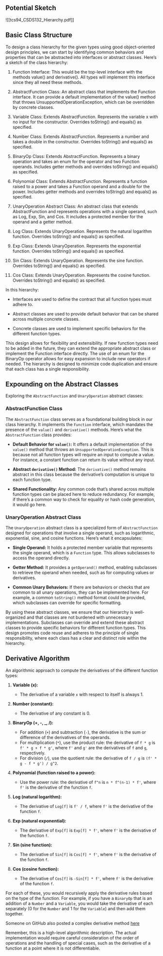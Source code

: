 ## Potential Sketch
![[tcs94_CSDS132_Hierarchy.pdf]]
## Basic Class Structure
To design a class hierarchy for the given types using good object-oriented design principles, we can start by identifying common behaviors and properties that can be abstracted into interfaces or abstract classes. Here’s a sketch of the class hierarchy:

1. Function Interface: This would be the top-level interface with the methods value() and derivative(). All types will implement this interface since they all need these methods.
    
2. AbstractFunction Class: An abstract class that implements the Function interface. It can provide a default implementation of the value() method that throws UnsupportedOperationException, which can be overridden by concrete classes.
    
3. Variable Class: Extends AbstractFunction. Represents the variable x with no input for the constructor. Overrides toString() and equals() as specified.
    
4. Number Class: Extends AbstractFunction. Represents a number and takes a double in the constructor. Overrides toString() and equals() as specified.
    
5. BinaryOp Class: Extends AbstractFunction. Represents a binary operation and takes an enum for the operator and two Function operands. Includes getter methods and overrides toString() and equals() as specified.
    
6. Polynomial Class: Extends AbstractFunction. Represents a function raised to a power and takes a Function operand and a double for the power. Includes getter methods and overrides toString() and equals() as specified.
    
7. UnaryOperation Abstract Class: An abstract class that extends AbstractFunction and represents operations with a single operand, such as Log, Exp, Sin, and Cos. It includes a protected member for the operand and a getter method.
    
8. Log Class: Extends UnaryOperation. Represents the natural logarithm function. Overrides toString() and equals() as specified.
    
9. Exp Class: Extends UnaryOperation. Represents the exponential function. Overrides toString() and equals() as specified.
    
10. Sin Class: Extends UnaryOperation. Represents the sine function. Overrides toString() and equals() as specified.
    
11. Cos Class: Extends UnaryOperation. Represents the cosine function. Overrides toString() and equals() as specified.
    

In this hierarchy:

- Interfaces are used to define the contract that all function types must adhere to.
    
- Abstract classes are used to provide default behavior that can be shared across multiple concrete classes.
    
- Concrete classes are used to implement specific behaviors for the different function types.
    

This design allows for flexibility and extensibility. If new function types need to be added in the future, they can extend the appropriate abstract class or implement the Function interface directly. The use of an enum for the BinaryOp operator allows for easy expansion to include new operators if needed. The hierarchy is designed to minimize code duplication and ensure that each class has a single responsibility.

## Expounding on the Abstract Classes
Exploring the `AbstractFunction` and `UnaryOperation` abstract classes:

### AbstractFunction Class

The `AbstractFunction` class serves as a foundational building block in our class hierarchy. It implements the `Function` interface, which mandates the presence of the `value()` and `derivative()` methods. Here’s what the `AbstractFunction` class provides:

- **Default Behavior for `value()`:** It offers a default implementation of the `value()` method that throws an `UnsupportedOperationException`. This is because not all function types will require an input to compute a value. For instance, a constant function can return its value without any input.
    
- **Abstract `derivative()` Method:** The `derivative()` method remains abstract in this class because the derivative’s computation is unique to each function type.
    
- **Shared Functionality:** Any common code that’s shared across multiple function types can be placed here to reduce redundancy. For example, if there’s a common way to check for equality or hash code generation, it would go here.
    

### UnaryOperation Abstract Class

The `UnaryOperation` abstract class is a specialized form of `AbstractFunction` designed for operations that involve a single operand, such as logarithmic, exponential, sine, and cosine functions. Here’s what it encapsulates:

- **Single Operand:** It holds a protected member variable that represents the single operand, which is a `Function` type. This allows subclasses to access the operand directly.
    
- **Getter Method:** It provides a `getOperand()` method, enabling subclasses to retrieve the operand when needed, such as for computing values or derivatives.
    
- **Common Unary Behaviors:** If there are behaviors or checks that are common to all unary operations, they can be implemented here. For example, a common `toString()` method format could be provided, which subclasses can override for specific formatting.
    

By using these abstract classes, we ensure that our hierarchy is well-organized and that classes are not burdened with unnecessary implementations. Subclasses can override and extend these abstract classes to provide specific behaviors for different function types. This design promotes code reuse and adheres to the principle of single responsibility, where each class has a clear and distinct role within the hierarchy.

## Derivative Algorithm
An algorithmic approach to compute the derivatives of the different function types:

1. **Variable (x):**
    
    - The derivative of a variable `x` with respect to itself is always 1.
2. **Number (constant):**
    
    - The derivative of any constant is 0.
3. **BinaryOp (+, -, _, /):**
    
    - For addition (`+`) and subtraction (`-`), the derivative is the sum or difference of the derivatives of the operands.
    - For multiplication (`*`), use the product rule: the derivative of `f * g` is `f' * g + f * g'`, where `f'` and `g'` are the derivatives of `f` and `g`, respectively.
    - For division (`/`), use the quotient rule: the derivative of `f / g` is `(f' * g - f * g') / g^2`.
4. **Polynomial (function raised to a power):**
    
    - Use the power rule: the derivative of `f^n` is `n * f^(n-1) * f'`, where `f'` is the derivative of the function `f`.
5. **Log (natural logarithm):**
    
    - The derivative of `Log[f]` is `f' / f`, where `f'` is the derivative of the function `f`.
6. **Exp (natural exponential):**
    
    - The derivative of `Exp[f]` is `Exp[f] * f'`, where `f'` is the derivative of the function `f`.
7. **Sin (sine function):**
    
    - The derivative of `Sin[f]` is `Cos[f] * f'`, where `f'` is the derivative of the function `f`.
8. **Cos (cosine function):**
    
    - The derivative of `Cos[f]` is `-Sin[f] * f'`, where `f'` is the derivative of the function `f`.

For each of these, you would recursively apply the derivative rules based on the type of the function. For example, if you have a `BinaryOp` that is an addition of a `Number` and a `Variable`, you would take the derivative of each separately (0 for the `Number` and 1 for the `Variable`) and then add them together.

Someone on GitHub also posted a complex derivative method [here](https://github.com/Folk4681/Derivative-Calculator-in-Java)

Remember, this is a high-level algorithmic description. The actual implementation would require careful consideration of the order of operations and the handling of special cases, such as the derivative of a function at a point where it is not differentiable.